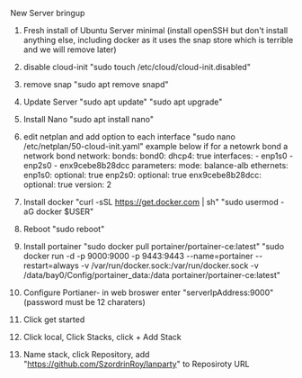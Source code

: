 New Server bringup

1) Fresh install of Ubuntu Server minimal (install openSSH but don't install anything else, including docker as it uses the snap store which is terrible and we will remove later)

2) disable cloud-init "sudo touch /etc/cloud/cloud-init.disabled"

3) remove snap "sudo apt remove snapd"

4) Update Server "sudo apt update" "sudo apt upgrade"

5) Install Nano "sudo apt install nano"

6) edit netplan and add option to each interface "sudo nano /etc/netplan/50-cloud-init.yaml" example below if for a netowrk bond a network bond 
network:
    bonds:
        bond0:
            dhcp4: true
            interfaces:
            - enp1s0
            - enp2s0
            - enx9cebe8b28dcc
            parameters:
                mode: balance-alb
    ethernets:
        enp1s0:
            optional: true
        enp2s0:
            optional: true
        enx9cebe8b28dcc:
            optional: true
    version: 2

7) Install docker "curl -sSL https://get.docker.com | sh" "sudo usermod -aG docker $USER"

8) Reboot "sudo reboot"

9) Install portainer "sudo docker pull portainer/portainer-ce:latest" "sudo docker run -d -p 9000:9000 -p 9443:9443 --name=portainer --restart=always -v /var/run/docker.sock:/var/run/docker.sock -v /data/bay0/Config/portainer_data:/data portainer/portainer-ce:latest"

10) Configure Portianer-  in web broswer enter "serverIpAddress:9000" (password must be 12 charaters)

11) Click get started

12) Click local, Click Stacks, click + Add Stack

13) Name stack, click Repository, add "https://github.com/SzordrinRoy/lanparty" to Reposiroty URL



